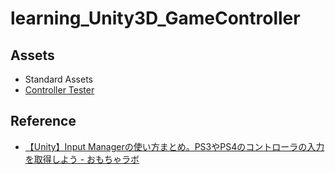 # learning_Unity3D_GameController


## Assets
- Standard Assets
- [Controller Tester](https://assetstore.unity.com/packages/tools/input-management/controller-tester-43621?aid=1101l3qAY&utm_source=aff)


## Reference
- [【Unity】Input Managerの使い方まとめ。PS3やPS4のコントローラの入力を取得しよう - おもちゃラボ](http://nn-hokuson.hatenablog.com/entry/2017/11/20/211617)

